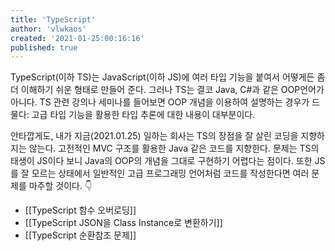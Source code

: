 ```yaml
---
title: 'TypeScript'
author: 'vlwkaos'
created: '2021-01-25:00:16:16'
published: true
---
```


TypeScript(이하 TS)는 JavaScript(이하 JS)에 여러 타입 기능을 붙여서 어떻게든 좀 더 이해하기 쉬운 형태로 만들어 준다. 그러나 TS는 결코 Java, C#과 같은 OOP언어가 아니다. TS 관련 강의나 세미나를 들어보면 OOP 개념을 이용하여 설명하는 경우가 드물다: 고급 타입 기능을 활용한 타입 추론에 대한 내용이 대부분이다. 

안타깝게도, 내가 지금(2021.01.25) 일하는 회사는 TS의 장점을 잘 살린 코딩을 지향하지는 않는다. 고전적인 MVC 구조를 활용한 Java 같은 코드를 지향한다. 문제는 TS의 태생이 JS이다 보니 Java의 OOP의 개념을 그대로 구현하기 어렵다는 점이다. 또한 JS를 잘 모르는 상태에서 일반적인 고급 프로그래밍 언어처럼 코드를 작성한다면 여러 문제를 마주할 것이다. 👇

- [[TypeScript 함수 오버로딩]] 
- [[TypeScript JSON을 Class Instance로 변환하기]]
- [[TypeScript 순환참조 문제]]


